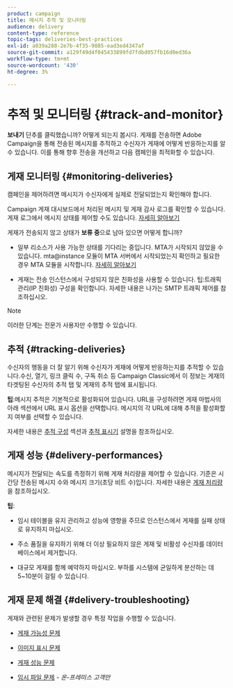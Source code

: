 ```yaml
---
product: campaign
title: 메시지 추적 및 모니터링
audience: delivery
content-type: reference
topic-tags: deliveries-best-practices
exl-id: a039a288-2e7b-4f35-9885-ead3ed4347af
source-git-commit: a129f49d4f045433899fd7fdbd057fb16d0ed36a
workflow-type: tm+mt
source-wordcount: '430'
ht-degree: 3%

---
```


# 추적 및 모니터링 {#track-and-monitor}

**보내기** 단추를 클릭했습니까? 어떻게 되는지 봅시다. 게재를 전송하면 Adobe Campaign을 통해 전송된 메시지를 추적하고 수신자가 게재에 어떻게 반응하는지를 알 수 있습니다. 이를 통해 향후 전송을 개선하고 다음 캠페인을 최적화할 수 있습니다.

## 게재 모니터링 {#monitoring-deliveries}

캠페인을 제어하려면 메시지가 수신자에게 실제로 전달되었는지 확인해야 합니다.

Campaign 게재 대시보드에서 처리된 메시지 및 게재 감사 로그를 확인할 수 있습니다.
게재 로그에서 메시지 상태를 제어할 수도 있습니다. [자세히 알아보기](about-delivery-monitoring.md)

게재가 전송되지 않고 상태가 **보류 중**&#x200B;으로 남아 있으면 어떻게 합니까?

* 일부 리소스가 사용 가능한 상태를 기다리는 중입니다. MTA가 시작되지 않았을 수 있습니다.
mta@instance 모듈이 MTA 서버에서 시작되었는지 확인하고 필요한 경우 MTA 모듈을 시작합니다. [자세히 알아보기](../../production/using/administration.md)

* 게재는 전송 인스턴스에서 구성되지 않은 친화성을 사용할 수 있습니다.
팁:트래픽 관리(IP 친화성) 구성을 확인합니다. 자세한 내용은 나가는 SMTP 트래픽 제어를 참조하십시오.

>[!NOTE]
>
>이러한 단계는 전문가 사용자만 수행할 수 있습니다.

## 추적 {#tracking-deliveries}

수신자의 행동을 더 잘 알기 위해 수신자가 게재에 어떻게 반응하는지를 추적할 수 있습니다.수신, 열기, 링크 클릭 수, 구독 취소 등 Campaign Classic에서 이 정보는 게재의 타겟팅된 수신자의 추적 탭 및 게재의 추적 탭에 표시됩니다.

**팁**:메시지 추적은 기본적으로 활성화되어 있습니다. URL을 구성하려면 게재 마법사의 아래 섹션에서 URL 표시 옵션을 선택합니다. 메시지의 각 URL에 대해 추적을 활성화할지 여부를 선택할 수 있습니다.

자세한 내용은 [추적 구성](how-to-configure-tracked-links.md) 섹션과 [추적 표시기](../../reporting/using/delivery-reports.md#tracking-indicators) 설명을 참조하십시오.

## 게재 성능 {#delivery-performances}

메시지가 전달되는 속도를 측정하기 위해 게재 처리량을 제어할 수 있습니다. 기준은 시간당 전송된 메시지 수와 메시지 크기(초당 비트 수)입니다. 자세한 내용은 [게재 처리량](../../reporting/using/global-reports.md#delivery-throughput)을 참조하십시오.

**팁**:

* 임시 테이블을 유지 관리하고 성능에 영향을 주므로 인스턴스에서 게재를 실패 상태로 유지하지 마십시오.

* 주소 품질을 유지하기 위해 더 이상 필요하지 않은 게재 및 비활성 수신자를 데이터베이스에서 제거합니다.

* 대규모 게재를 함께 예약하지 마십시오. 부하를 시스템에 균일하게 분산하는 데 5~10분이 걸릴 수 있습니다.

## 게재 문제 해결 {#delivery-troubleshooting}

게재와 관련된 문제가 발생할 경우 특정 작업을 수행할 수 있습니다.

* [게재 가능성 문제](../../production/using/performance-and-throughput-issues.md#deliverability_issues)

* [이미지 표시 문제](../../production/using/image-display-issues.md)

* [게재 성능 문제](delivery-performances.md)

* [임시 파일 문제](../../production/using/temporary-files.md)  -  *온-프레미스 고객만*
